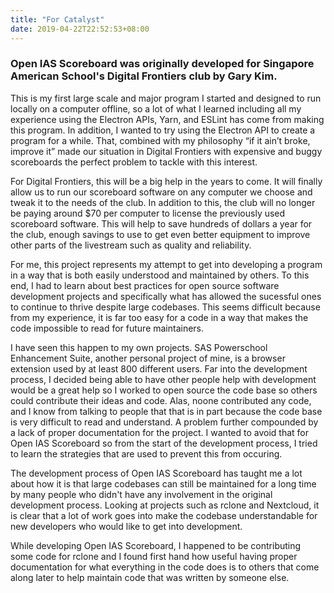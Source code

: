 ```yaml
---
title: "For Catalyst"
date: 2019-04-22T22:52:53+08:00
---
```


### Open IAS Scoreboard was originally developed for Singapore American School's Digital Frontiers club by Gary Kim.

This is my first large scale and major program I started and designed to run locally on a computer offline, so a lot of what I learned including all my experience using the Electron APIs, Yarn, and ESLint has come from making this program. In addition, I wanted to try using the Electron API to create a program for a while. That, combined with my philosophy “if it ain’t broke, improve it” made our situation in Digital Frontiers with expensive and buggy scoreboards the perfect problem to tackle with this interest.

For Digital Frontiers, this will be a big help in the years to come. It will finally allow us to run our scoreboard software on any computer we choose and tweak it to the needs of the club. In addition to this, the club will no longer be paying around $70 per computer to license the previously used scoreboard software. This will help to save hundreds of dollars a year for the club, enough savings to use to get even better equipment to improve other parts of the livestream such as quality and reliability.

For me, this project represents my attempt to get into developing a program in a way that is both easily understood and maintained by others. To this end, I had to learn about best practices for open source software development projects and specifically what has allowed the sucessful ones to continue to thrive despite large codebases. This seems difficult because from my experience, it is far too easy for a code in a way that makes the code impossible to read for future maintainers. 

I have seen this happen to my own projects. SAS Powerschool Enhancement Suite, another personal project of mine, is a browser extension used by at least 800 different users. Far into the development process, I decided being able to have other people help with development would be a great help so I worked to open source the code base so others could contribute their ideas and code. Alas, noone contributed any code, and I know from talking to people that that is in part because the code base is very difficult to read and understand. A problem further compounded by a lack of proper documentation for the project. I wanted to avoid that for Open IAS Scoreboard so from the start of the development process, I tried to learn the strategies that are used to prevent this from occuring.

The development process of Open IAS Scoreboard has taught me a lot about how it is that large codebases can still be maintained for a long time by many people who didn't have any involvement in the original development process. Looking at projects such as rclone and Nextcloud, it is clear that a lot of work goes into make the codebase understandable for new developers who would like to get into development. 

While developing Open IAS Scoreboard, I happened to be contributing some code for rclone and I found first hand how useful having proper documentation for what everything in the code does is to others that come along later to help maintain code that was written by someone else.

